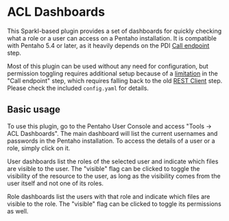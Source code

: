 ACL Dashboards
===

This Sparkl-based plugin provides a set of dashboards for quickly
checking what a role or a user can access on a Pentaho
installation. It is compatible with Pentaho 5.4 or later, as it
heavily depends on the PDI [Call
endpoint](http://wiki.pentaho.com/display/EAI/Call+Endpoint) step.

Most of this plugin can be used without any need for configuration,
but permission toggling requires additional setup because of a
[limitation](https://github.com/pentaho/pdi-platform-utils-plugin/issues/1)
in the "Call endpoint" step, which requires falling back to the old
[REST Client](http://wiki.pentaho.com/display/EAI/Rest+Client)
step. Please check the included `config.yaml` for details.

Basic usage
--

To use this plugin, go to the Pentaho User Console and access "Tools -> ACL Dashboards". The main dashboard will list the current usernames and passwords in the Pentaho installation. To access the details of a user or a role, simply click on it.

User dashboards list the roles of the selected user and indicate which files are visible to the user. The "visible" flag can be clicked to toggle the visibility of the resource to the user, as long as the visibility comes from the user itself and not one of its roles.

Role dashboards list the users with that role and indicate which files are visible to the role. The "visible" flag can be clicked to toggle its permissions as well.
